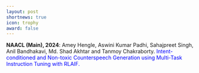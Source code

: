 ```yaml
---
layout: post
shortnews: true
icon: trophy
award: false
---
```



<b>NAACL (Main), 2024</b>: Amey Hengle, Aswini Kumar Padhi, Sahajpreet Singh, Anil Bandhakavi, Md. Shad Akhtar and Tanmoy Chakraborty. <font color="blue">Intent-conditioned and Non-toxic Counterspeech Generation using Multi-Task Instruction Tuning with RLAIF.</font>


